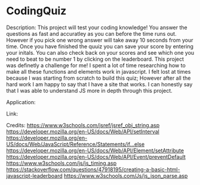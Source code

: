 # CodingQuiz
Description:
This project will test your coding knowledge! You answer the questions as fast and accuratley as you can before the time runs out. However if you pick one wrong answer will take away 10 seconds from your time. Once you have finished the quuiz you can save your score by entering your initals. You can also check back on your scores and see which one you need to beat to be number 1 by clicking on the leaderboard.
This project was definetly a challenge for me! I spent a lot of time researching how to make all these functions and elements work in javascript. I felt lost at times because I was starting from scratch to build this quiz; However after all the hard work I am happy to say that I have a site that works. I can honestly say that I was able to understand JS more in depth through this project.

Application:


Link:



Credits:
https://www.w3schools.com/jsref/jsref_obj_string.asp
https://developer.mozilla.org/en-US/docs/Web/API/setInterval
https://developer.mozilla.org/en-US/docs/Web/JavaScript/Reference/Statements/if...else
https://developer.mozilla.org/en-US/docs/Web/API/Element/setAttribute
https://developer.mozilla.org/en-US/docs/Web/API/Event/preventDefault
https://www.w3schools.com/js/js_timing.asp
https://stackoverflow.com/questions/47918195/creating-a-basic-html-javascript-leaderboard
https://www.w3schools.com/Js/js_json_parse.asp